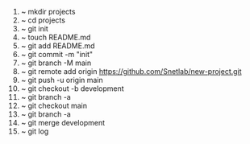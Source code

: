 1. ~ mkdir projects
2. ~ cd projects
3. ~ git init
4. ~ touch README.md
5. ~ git add README.md
6. ~ git commit -m "init"
7. ~ git branch -M main
8. ~ git remote add origin https://github.com/Snetlab/new-project.git
9. ~ git push -u origin main
10. ~ git checkout -b development
11. ~ git branch -a
12. ~ git checkout main
13. ~ git branch -a  
14. ~ git merge development
15. ~ git log